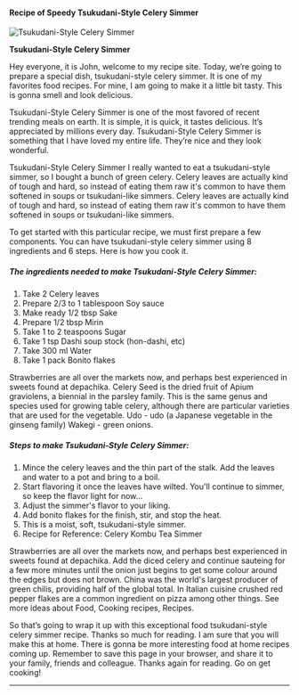             

#### Recipe of Speedy Tsukudani-Style Celery Simmer

![Tsukudani-Style Celery Simmer](https://img-global.cpcdn.com/recipes/4544402224578560/751x532cq70/tsukudani-style-celery-simmer-recipe-main-photo.jpg)

**Tsukudani-Style Celery Simmer**

Hey everyone, it is John, welcome to my recipe site. Today, we’re going to prepare a special dish, tsukudani-style celery simmer. It is one of my favorites food recipes. For mine, I am going to make it a little bit tasty. This is gonna smell and look delicious.

Tsukudani-Style Celery Simmer is one of the most favored of recent trending meals on earth. It is simple, it is quick, it tastes delicious. It’s appreciated by millions every day. Tsukudani-Style Celery Simmer is something that I have loved my entire life. They’re nice and they look wonderful.

Tsukudani-Style Celery Simmer I really wanted to eat a tsukudani-style simmer, so I bought a bunch of green celery. Celery leaves are actually kind of tough and hard, so instead of eating them raw it's common to have them softened in soups or tsukudani-like simmers. Celery leaves are actually kind of tough and hard, so instead of eating them raw it's common to have them softened in soups or tsukudani-like simmers.

To get started with this particular recipe, we must first prepare a few components. You can have tsukudani-style celery simmer using 8 ingredients and 6 steps. Here is how you cook it.

##### The ingredients needed to make Tsukudani-Style Celery Simmer:

1.  Take 2 Celery leaves
2.  Prepare 2/3 to 1 tablespoon Soy sauce
3.  Make ready 1/2 tbsp Sake
4.  Prepare 1/2 tbsp Mirin
5.  Take 1 to 2 teaspoons Sugar
6.  Take 1 tsp Dashi soup stock (hon-dashi, etc)
7.  Take 300 ml Water
8.  Take 1 pack Bonito flakes

Strawberries are all over the markets now, and perhaps best experienced in sweets found at depachika. Celery Seed is the dried fruit of Apium graviolens, a biennial in the parsley family. This is the same genus and species used for growing table celery, although there are particular varieties that are used for the vegetable. Udo - udo (a Japanese vegetable in the ginseng family) Wakegi - green onions.

##### Steps to make Tsukudani-Style Celery Simmer:

1.  Mince the celery leaves and the thin part of the stalk. Add the leaves and water to a pot and bring to a boil.
2.  Start flavoring it once the leaves have wilted. You'll continue to simmer, so keep the flavor light for now…
3.  Adjust the simmer's flavor to your liking.
4.  Add bonito flakes for the finish, stir, and stop the heat.
5.  This is a moist, soft, tsukudani-style simmer.
6.  Recipe for Reference: Celery Kombu Tea Simmer

Strawberries are all over the markets now, and perhaps best experienced in sweets found at depachika. Add the diced celery and continue sauteing for a few more minutes until the onion just begins to get some colour around the edges but does not brown. China was the world's largest producer of green chilis, providing half of the global total. In Italian cuisine crushed red pepper flakes are a common ingredient on pizza among other things. See more ideas about Food, Cooking recipes, Recipes.

So that’s going to wrap it up with this exceptional food tsukudani-style celery simmer recipe. Thanks so much for reading. I am sure that you will make this at home. There is gonna be more interesting food at home recipes coming up. Remember to save this page in your browser, and share it to your family, friends and colleague. Thanks again for reading. Go on get cooking!

* * *